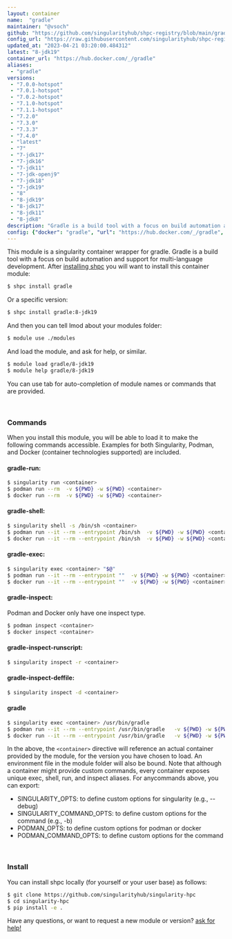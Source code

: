 ```yaml
---
layout: container
name:  "gradle"
maintainer: "@vsoch"
github: "https://github.com/singularityhub/shpc-registry/blob/main/gradle/container.yaml"
config_url: "https://raw.githubusercontent.com/singularityhub/shpc-registry/main/gradle/container.yaml"
updated_at: "2023-04-21 03:20:00.484312"
latest: "8-jdk19"
container_url: "https://hub.docker.com/_/gradle"
aliases:
 - "gradle"
versions:
 - "7.0.0-hotspot"
 - "7.0.1-hotspot"
 - "7.0.2-hotspot"
 - "7.1.0-hotspot"
 - "7.1.1-hotspot"
 - "7.2.0"
 - "7.3.0"
 - "7.3.3"
 - "7.4.0"
 - "latest"
 - "7"
 - "7-jdk17"
 - "7-jdk16"
 - "7-jdk11"
 - "7-jdk-openj9"
 - "7-jdk18"
 - "7-jdk19"
 - "8"
 - "8-jdk19"
 - "8-jdk17"
 - "8-jdk11"
 - "8-jdk8"
description: "Gradle is a build tool with a focus on build automation and support for multi-language development."
config: {"docker": "gradle", "url": "https://hub.docker.com/_/gradle", "maintainer": "@vsoch", "description": "Gradle is a build tool with a focus on build automation and support for multi-language development.", "latest": {"8-jdk19": "sha256:c241e5fb467405a0388618854931d392af82cc22869e658f20a65e062a660550"}, "tags": {"7.0.0-hotspot": "sha256:cef49a7bdb0c53dc0d64ed24f375fb0fdd6e3489d0b4fcd393f0c8c09be11320", "7.0.1-hotspot": "sha256:f3207f774a8ceb3286e0b65ca1864cfab639797a307c3d505bc6775adfb28d66", "7.0.2-hotspot": "sha256:b36aabaa3f4b333aae071be8658ad2fa558bcaea9e31b3e8dc42f6e7846cbd01", "7.1.0-hotspot": "sha256:92c0f3381fd8db612dac10b5b584d68376c192bae6b1a11b2190780a60411fe4", "7.1.1-hotspot": "sha256:19d9bdf24a291e5d7ac758c8d0c7d8f2f5d641b130d17b556dbab2c49701bf3e", "7.2.0": "sha256:67de4380b26d2b5406077cf5439b3488d139f7fedd9bdb8ddfadbe277750ede8", "7.3.0": "sha256:1f65f4991aa496cf835cbce10290bdc71c1cb526b4df807d97c4f51b863f2399", "7.3.3": "sha256:8d037a3bd86fc48b591ad778d6eb6130e641bad1be546923e6d097a7ad7708eb", "7.4.0": "sha256:5248d0e8f7f6ad2095c3a053d5461daa17b02097410f0e9f6397f8f4dedc34bf", "latest": "sha256:d7f1b53c90aff832c39d5cb98744c7e10b50f9e4602d84f1c8716087b3d46a83", "7": "sha256:e93571dd199f06f674fe953ec219b6a0ef49a01a2f24941294f9f27f4cdebc30", "7-jdk17": "sha256:e93571dd199f06f674fe953ec219b6a0ef49a01a2f24941294f9f27f4cdebc30", "7-jdk16": "sha256:f174c0dcf9a84b4035f1fcb62f0340ddc69c0b93320e0d35f097d20ce2ca89d5", "7-jdk11": "sha256:b5ce92cff5cb027317671bc650a05cce728af7fd56b03d66bb451cc1f41fb39d", "7-jdk-openj9": "sha256:acd908af42e1bee2f841eeac031d41317ab3fddcc3ec9d0d4e1cb4b28be24f5f", "7-jdk18": "sha256:f3c6308a57fa86af3c05ed1746cd041035074ed932cb9fecc0a0efedad35955e", "7-jdk19": "sha256:71af39c788a072e2ac641a4f87fa9d2a71fc46c017a5041c7aab3ff4fd36c666", "8": "sha256:d7f1b53c90aff832c39d5cb98744c7e10b50f9e4602d84f1c8716087b3d46a83", "8-jdk19": "sha256:c241e5fb467405a0388618854931d392af82cc22869e658f20a65e062a660550", "8-jdk17": "sha256:d7f1b53c90aff832c39d5cb98744c7e10b50f9e4602d84f1c8716087b3d46a83", "8-jdk11": "sha256:b80098d7676e5142bf23c7fe2557cca3fab1891233cb8b018a4b854ecdc25908", "8-jdk8": "sha256:df1619ce6175d64dca45b641dd90d3e1fde6d8a6db0d1f09390585c964b3fa4f"}, "aliases": {"gradle": "/usr/bin/gradle"}}
---
```


This module is a singularity container wrapper for gradle.
Gradle is a build tool with a focus on build automation and support for multi-language development.
After [installing shpc](#install) you will want to install this container module:


```bash
$ shpc install gradle
```

Or a specific version:

```bash
$ shpc install gradle:8-jdk19
```

And then you can tell lmod about your modules folder:

```bash
$ module use ./modules
```

And load the module, and ask for help, or similar.

```bash
$ module load gradle/8-jdk19
$ module help gradle/8-jdk19
```

You can use tab for auto-completion of module names or commands that are provided.

<br>

### Commands

When you install this module, you will be able to load it to make the following commands accessible.
Examples for both Singularity, Podman, and Docker (container technologies supported) are included.

#### gradle-run:

```bash
$ singularity run <container>
$ podman run --rm  -v ${PWD} -w ${PWD} <container>
$ docker run --rm  -v ${PWD} -w ${PWD} <container>
```

#### gradle-shell:

```bash
$ singularity shell -s /bin/sh <container>
$ podman run --it --rm --entrypoint /bin/sh  -v ${PWD} -w ${PWD} <container>
$ docker run --it --rm --entrypoint /bin/sh  -v ${PWD} -w ${PWD} <container>
```

#### gradle-exec:

```bash
$ singularity exec <container> "$@"
$ podman run --it --rm --entrypoint ""  -v ${PWD} -w ${PWD} <container> "$@"
$ docker run --it --rm --entrypoint ""  -v ${PWD} -w ${PWD} <container> "$@"
```

#### gradle-inspect:

Podman and Docker only have one inspect type.

```bash
$ podman inspect <container>
$ docker inspect <container>
```

#### gradle-inspect-runscript:

```bash
$ singularity inspect -r <container>
```

#### gradle-inspect-deffile:

```bash
$ singularity inspect -d <container>
```


#### gradle

```bash
$ singularity exec <container> /usr/bin/gradle
$ podman run --it --rm --entrypoint /usr/bin/gradle   -v ${PWD} -w ${PWD} <container> -c " $@"
$ docker run --it --rm --entrypoint /usr/bin/gradle   -v ${PWD} -w ${PWD} <container> -c " $@"
```



In the above, the `<container>` directive will reference an actual container provided
by the module, for the version you have chosen to load. An environment file in the
module folder will also be bound. Note that although a container
might provide custom commands, every container exposes unique exec, shell, run, and
inspect aliases. For anycommands above, you can export:

 - SINGULARITY_OPTS: to define custom options for singularity (e.g., --debug)
 - SINGULARITY_COMMAND_OPTS: to define custom options for the command (e.g., -b)
 - PODMAN_OPTS: to define custom options for podman or docker
 - PODMAN_COMMAND_OPTS: to define custom options for the command

<br>

### Install

You can install shpc locally (for yourself or your user base) as follows:

```bash
$ git clone https://github.com/singularityhub/singularity-hpc
$ cd singularity-hpc
$ pip install -e .
```

Have any questions, or want to request a new module or version? [ask for help!](https://github.com/singularityhub/singularity-hpc/issues)